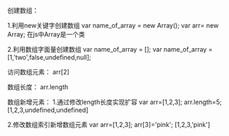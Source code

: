 创建数组：

1.利用new关键字创建数组
var name_of_array = new Array();
var arr= new Array;
在js中Array是一个类

2.利用数组字面量创建数组
var name_of_array = [];
var name_of_array = [1,'two',false,undefined,null];

访问数组元素：
arr[2]

数组长度：
arr.length

数组新增元素：
1.通过修改length长度实现扩容
var arr=[1,2,3];
arr.length=5;
[1,2,3,undefined,undefined]

2.修改数组索引新增数组元素
var arr=[1,2,3];
arr[3]='pink';
[1,2,3,'pink']
